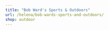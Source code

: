 ```yaml
---
title: "Bob Ward's Sports & Outdoors"
url: /helena/bob-wards-sports-and-outdoors/
shop: outdoor
---
```


